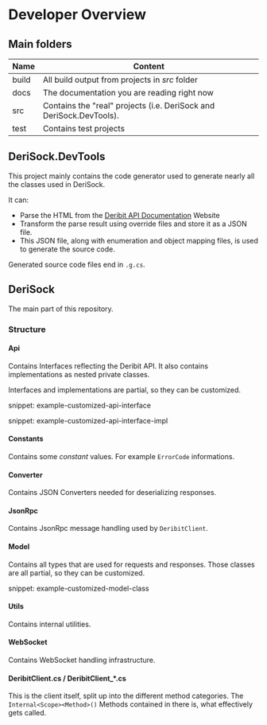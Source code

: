 # Developer Overview

## Main folders

| Name | Content |
|------|---------|
| build | All build output from projects in _src_ folder |
| docs | The documentation you are reading right now |
| src | Contains the "real" projects (i.e. DeriSock and DeriSock.DevTools). |
| test | Contains test projects |

## DeriSock.DevTools

This project mainly contains the code generator used to generate nearly all the classes used in DeriSock.

It can:
- Parse the HTML from the [Deribit API Documentation](https://docs.deribit.com/) Website
- Transform the parse result using override files and store it as a JSON file.
- This JSON file, along with enumeration and object mapping files, is used to generate the source code.

Generated source code files end in `.g.cs`.

## DeriSock

The main part of this repository.

### Structure

#### Api

Contains Interfaces reflecting the Deribit API. It also contains implementations as nested private classes.

Interfaces and implementations are partial, so they can be customized.

snippet: example-customized-api-interface

snippet: example-customized-api-interface-impl

#### Constants

Contains some _constant_ values. For example `ErrorCode` informations.

#### Converter

Contains JSON Converters needed for deserializing responses.

#### JsonRpc

Contains JsonRpc message handling used by `DeribitClient`.

#### Model

Contains all types that are used for requests and responses. Those classes are all partial, so they can be customized.

snippet: example-customized-model-class

#### Utils

Contains internal utilities.

#### WebSocket

Contains WebSocket handling infrastructure.

#### DeribitClient.cs / DeribitClient_*.cs

This is the client itself, split up into the different method categories. The `Internal<Scope><Method>()` Methods contained in there is, what effectively gets called.